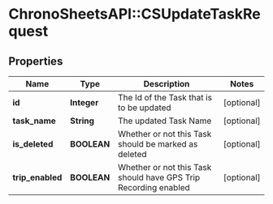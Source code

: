 # ChronoSheetsAPI::CSUpdateTaskRequest

## Properties
Name | Type | Description | Notes
------------ | ------------- | ------------- | -------------
**id** | **Integer** | The Id of the Task that is to be updated | [optional] 
**task_name** | **String** | The updated Task Name | [optional] 
**is_deleted** | **BOOLEAN** | Whether or not this Task should be marked as deleted | [optional] 
**trip_enabled** | **BOOLEAN** | Whether or not this Task should have GPS Trip Recording enabled | [optional] 


